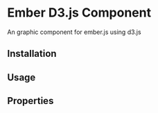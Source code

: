 Ember D3.js Component
==================

An graphic component for ember.js using d3.js

Installation
------------------

Usage
------------------

Properties
------------------
